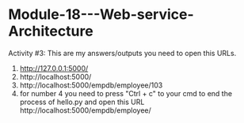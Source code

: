 # Module-18---Web-service-Architecture



Activity #3:
This are my answers/outputs you need to open this URLs.

1. http://127.0.0.1:5000/
2. http://localhost:5000/
3. http://localhost:5000/empdb/employee/103
4. for number 4 you need to press "Ctrl + c" to your cmd to end the process of hello.py and open this URL http://localhost:5000/empdb/employee/
